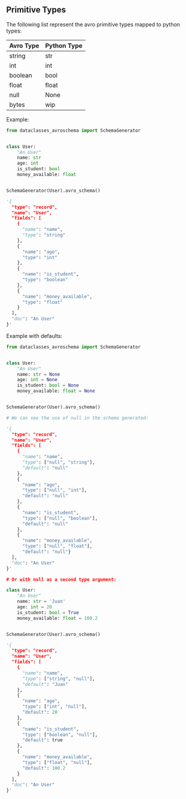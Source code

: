 ## Primitive Types

The following list represent the avro primitive types mapped to python types:

| Avro Type | Python Type |
|-----------|-------------|
| string    |     str     |
| int       |     int     |
| boolean   |     bool    |
| float     |     float   |
| null      |     None    |
| bytes     |     wip     |


Example:

```python
from dataclasses_avroschema import SchemaGenerator


class User:
    "An User"
    name: str
    age: int
    is_student: bool
    money_available: float


SchemaGenerator(User).avro_schema()

'{
  "type": "record",
  "name": "User",
  "fields": [
    {
      "name": "name",
      "type": "string"
    },
    {
      "name": "age",
      "type": "int"
    },
    {
      "name": "is_student",
      "type": "boolean"
    },
    {
      "name": "money_available",
      "type": "float"
    }
  ],
  "doc": "An User"
}'
```

Example with defaults:

```python
from dataclasses_avroschema import SchemaGenerator


class User:
    "An User"
    name: str = None
    age: int = None
    is_student: bool = None
    money_available: float = None


SchemaGenerator(User).avro_schema()

# We can see the use of null in the schema generated:

'{
  "type": "record",
  "name": "User",
  "fields": [
    {
      "name": "name",
      "type": ["null", "string"],
      "default": "null"
    },
    {
      "name": "age",
      "type": ["null", "int"],
      "default": "null"
    },
    {
      "name": "is_student",
      "type": ["null", "boolean"],
      "default": "null"
    },
    {
      "name": "money_available",
      "type": ["null", "float"],
      "default": "null"}
  ], 
  "doc": "An User"
}'

# Or with null as a second type argument:

class User:
    "An User"
    name: str = 'Juan'
    age: int = 20
    is_student: bool = True
    money_available: float = 100.2


SchemaGenerator(User).avro_schema()

'{
  "type": "record",
  "name": "User",
  "fields": [
    {
      "name": "name",
      "type": ["string", "null"],
      "default": "Juan"
    },
    {
      "name": "age",
      "type": ["int", "null"],
      "default": 20
    },
    {
      "name": "is_student",
      "type": ["boolean", "null"],
      "default": true
    },
    {
      "name": "money_available",
      "type": ["float", "null"],
      "default": 100.2
    }
  ],
  "doc": "An User"
}'
```
